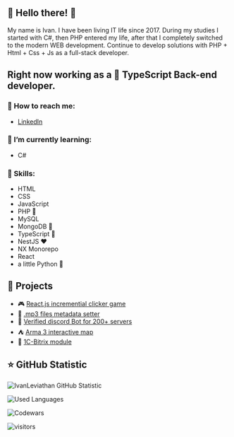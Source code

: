 ## :metal: Hello there! :metal:

My name is Ivan. I have been living IT life since 2017. During my studies I started with C#, then PHP entered my life, after that I completely switched to the modern WEB development. Continue to develop solutions with PHP + Html + Css + Js as a full-stack developer.
## Right now working as a :blue_heart: **TypeScript** Back-end developer.

### :email: How to reach me:
- [LinkedIn](https://www.linkedin.com/in/ivanleviathan/)

### :orange_book: I’m currently learning:
- C#

### :hammer: Skills:
- HTML
- CSS
- JavaScript
- PHP :elephant:
- MySQL
- MongoDB :green_heart:
- TypeScript :blue_heart:
- NestJS :heart:
- NX Monorepo
- React
- a little Python :snake:



## :floppy_disk: Projects
- :video_game: [React.js incremential clicker game](https://github.com/IvanLeviathan/react-clicker-game)
- :musical_note: [.mp3 files metadata setter](https://github.com/IvanLeviathan/mp3setmetadata)
- :ghost: [Verified discord Bot for 200+ servers](https://github.com/IvanLeviathan/dsbot)
- :tent: [Arma 3 interactive map](https://github.com/IvanLeviathan/armamap)
- :elephant: [1C-Bitrix module](https://github.com/IvanLeviathan/newmark.speedup)


## :star: GitHub Statistic
![IvanLeviathan GitHub Statistic](https://github-readme-stats.vercel.app/api?username=IvanLeviathan&count_private=true&hide=contribs&show_icons=true&theme=vision-friendly-dark)

![Used Languages](https://github-readme-stats.vercel.app/api/top-langs/?username=IvanLeviathan&count_private=true&hide=tsql&langs_count=5&theme=vision-friendly-dark&layout=compact)

![Codewars](https://www.codewars.com/users/IvanLeviathan/badges/large)

![visitors](https://visitor-badge.glitch.me/badge?page_id=IvanLeviathan)


